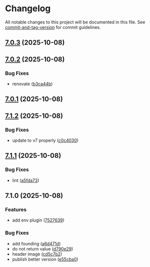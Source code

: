 # Changelog

All notable changes to this project will be documented in this file. See [commit-and-tag-version](https://github.com/absolute-version/commit-and-tag-version) for commit guidelines.

## [7.0.3](https://github.com/Cap-go/capacitor-env/compare/7.0.2...7.0.3) (2025-10-08)

## [7.0.2](https://github.com/Cap-go/capacitor-env/compare/7.0.1...7.0.2) (2025-10-08)


### Bug Fixes

* renovate ([b3ca44b](https://github.com/Cap-go/capacitor-env/commit/b3ca44b028fc370c098255bd69573401859d2df2))

## [7.0.1](https://github.com/Cap-go/capacitor-env/compare/7.1.2...7.0.1) (2025-10-08)

## [7.1.2](https://github.com/Cap-go/capacitor-plugins/compare/7.1.1...7.1.2) (2025-10-08)


### Bug Fixes

* update to v7 properly ([c0c4030](https://github.com/Cap-go/capacitor-plugins/commit/c0c40305c0e8991c75e6c7e64c3e3f49b313c626))

## [7.1.1](https://github.com/Cap-go/capacitor-plugins/compare/7.1.0...7.1.1) (2025-10-08)


### Bug Fixes

* lint ([a5fda73](https://github.com/Cap-go/capacitor-plugins/commit/a5fda739763c0ef707b8311d03cfc509b53e665e))

## 7.1.0 (2025-10-08)


### Features

* add env plugin ([7527639](https://github.com/Cap-go/capacitor-plugins/commit/75276391256b7e932517473cffb324294f2d7426))


### Bug Fixes

* add founding ([a6d471d](https://github.com/Cap-go/capacitor-plugins/commit/a6d471d7fd7ee03178d745dd0a2f83b639616b2e))
* do not return value ([d790e29](https://github.com/Cap-go/capacitor-plugins/commit/d790e2945930a39dc3e16593bd002f43b9f5d7bf))
* header image ([cd5c7b2](https://github.com/Cap-go/capacitor-plugins/commit/cd5c7b2aad826d77b15bb73347c7224b274918ff))
* publish better version ([e55cba0](https://github.com/Cap-go/capacitor-plugins/commit/e55cba0a6a0e570b7b9545564e5c5d29ac2c8d75))
